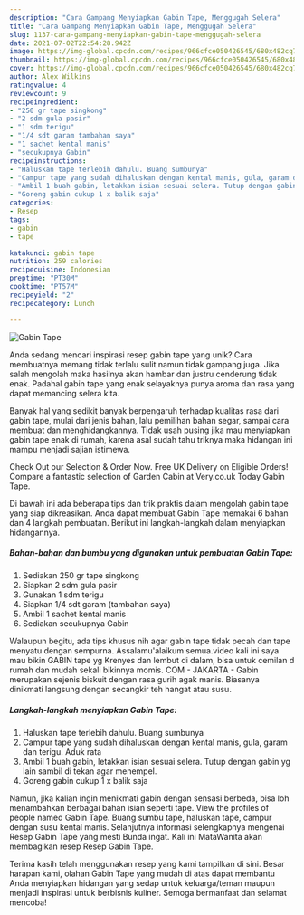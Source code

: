 ```yaml
---
description: "Cara Gampang Menyiapkan Gabin Tape, Menggugah Selera"
title: "Cara Gampang Menyiapkan Gabin Tape, Menggugah Selera"
slug: 1137-cara-gampang-menyiapkan-gabin-tape-menggugah-selera
date: 2021-07-02T22:54:28.942Z
image: https://img-global.cpcdn.com/recipes/966cfce050426545/680x482cq70/gabin-tape-foto-resep-utama.jpg
thumbnail: https://img-global.cpcdn.com/recipes/966cfce050426545/680x482cq70/gabin-tape-foto-resep-utama.jpg
cover: https://img-global.cpcdn.com/recipes/966cfce050426545/680x482cq70/gabin-tape-foto-resep-utama.jpg
author: Alex Wilkins
ratingvalue: 4
reviewcount: 9
recipeingredient:
- "250 gr tape singkong"
- "2 sdm gula pasir"
- "1 sdm terigu"
- "1/4 sdt garam tambahan saya"
- "1 sachet kental manis"
- "secukupnya Gabin"
recipeinstructions:
- "Haluskan tape terlebih dahulu. Buang sumbunya"
- "Campur tape yang sudah dihaluskan dengan kental manis, gula, garam dan terigu. Aduk rata"
- "Ambil 1 buah gabin, letakkan isian sesuai selera. Tutup dengan gabin yg lain sambil di tekan agar menempel."
- "Goreng gabin cukup 1 x balik saja"
categories:
- Resep
tags:
- gabin
- tape

katakunci: gabin tape 
nutrition: 259 calories
recipecuisine: Indonesian
preptime: "PT30M"
cooktime: "PT57M"
recipeyield: "2"
recipecategory: Lunch

---
```



![Gabin Tape](https://img-global.cpcdn.com/recipes/966cfce050426545/680x482cq70/gabin-tape-foto-resep-utama.jpg)

Anda sedang mencari inspirasi resep gabin tape yang unik? Cara membuatnya memang tidak terlalu sulit namun tidak gampang juga. Jika salah mengolah maka hasilnya akan hambar dan justru cenderung tidak enak. Padahal gabin tape yang enak selayaknya punya aroma dan rasa yang dapat memancing selera kita.

Banyak hal yang sedikit banyak berpengaruh terhadap kualitas rasa dari gabin tape, mulai dari jenis bahan, lalu pemilihan bahan segar, sampai cara membuat dan menghidangkannya. Tidak usah pusing jika mau menyiapkan gabin tape enak di rumah, karena asal sudah tahu triknya maka hidangan ini mampu menjadi sajian istimewa.

Check Out our Selection &amp; Order Now. Free UK Delivery on Eligible Orders! Compare a fantastic selection of Garden Cabin at Very.co.uk Today Gabin Tape.


Di bawah ini ada beberapa tips dan trik praktis dalam mengolah gabin tape yang siap dikreasikan. Anda dapat membuat Gabin Tape memakai 6 bahan dan 4 langkah pembuatan. Berikut ini langkah-langkah dalam menyiapkan hidangannya.

<!--inarticleads1-->

##### Bahan-bahan dan bumbu yang digunakan untuk pembuatan Gabin Tape:

1. Sediakan 250 gr tape singkong
1. Siapkan 2 sdm gula pasir
1. Gunakan 1 sdm terigu
1. Siapkan 1/4 sdt garam (tambahan saya)
1. Ambil 1 sachet kental manis
1. Sediakan secukupnya Gabin


Walaupun begitu, ada tips khusus nih agar gabin tape tidak pecah dan tape menyatu dengan sempurna. Assalamu&#39;alaikum semua.video kali ini saya mau bikin GABIN tape yg Krenyes dan lembut di dalam, bisa untuk cemilan d rumah dan mudah sekali bikinnya momis. COM - JAKARTA - Gabin merupakan sejenis biskuit dengan rasa gurih agak manis. Biasanya dinikmati langsung dengan secangkir teh hangat atau susu. 

<!--inarticleads2-->

##### Langkah-langkah menyiapkan Gabin Tape:

1. Haluskan tape terlebih dahulu. Buang sumbunya
1. Campur tape yang sudah dihaluskan dengan kental manis, gula, garam dan terigu. Aduk rata
1. Ambil 1 buah gabin, letakkan isian sesuai selera. Tutup dengan gabin yg lain sambil di tekan agar menempel.
1. Goreng gabin cukup 1 x balik saja


Namun, jika kalian ingin menikmati gabin dengan sensasi berbeda, bisa loh menambahkan berbagai bahan isian seperti tape. View the profiles of people named Gabin Tape. Buang sumbu tape, haluskan tape, campur dengan susu kental manis. Selanjutnya informasi selengkapnya mengenai Resep Gabin Tape yang mesti Bunda ingat. Kali ini MataWanita akan membagikan resep Resep Gabin Tape. 

Terima kasih telah menggunakan resep yang kami tampilkan di sini. Besar harapan kami, olahan Gabin Tape yang mudah di atas dapat membantu Anda menyiapkan hidangan yang sedap untuk keluarga/teman maupun menjadi inspirasi untuk berbisnis kuliner. Semoga bermanfaat dan selamat mencoba!
